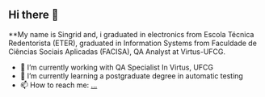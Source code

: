 ## Hi there 👋


**My name is Singrid and, i graduated in electronics from Escola Técnica Redentorista (ETER), graduated in Information Systems from Faculdade de Ciências Sociais Aplicadas (FACISA), QA Analyst at Virtus-UFCG.

- 🔭 I’m currently working with QA Specialist In Virtus, UFCG
- 🌱 I’m currently learning a postgraduate degree in automatic testing
- 📫 How to reach me: [...](https://www.linkedin.com/in/singrid-camelo-palmeira-ctfl-b2b0b0a2/)
